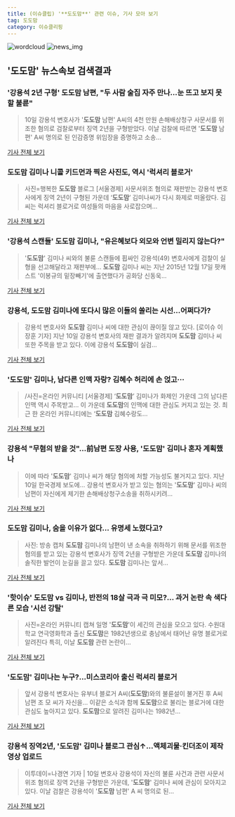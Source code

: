 ```yaml
---
title: (이슈클립) '**도도맘**' 관련 이슈, 기사 모아 보기
tag: 도도맘
category: 이슈클리핑
---
```

![wordcloud](https://s3.ap-northeast-2.amazonaws.com/lyrics101-wordcloud/2018-09-11-1536624428.png)
![news_img](https://user-images.githubusercontent.com/42597476/44507050-1206f400-a6e4-11e8-8d98-7ffbfebb353f.png)
## **'**도도맘**'** 뉴스속보 검색결과
### '강용석 2년 구형' **도도맘** 남편, "두 사람 술집 자주 만나…눈 뜨고 보지 못할 불륜"

>10일 강용석 변호사가 '**도도맘** 남편' A씨의 4천 만원 손해배상청구 사문서를 위조한 혐의로 검찰로부터 징역 2년을 구형받았다. 이날 검찰에 따르면 '**도도맘** 남편' A씨 명의로 된 인감증명 위임장을 증명하고 소송...

<a href="http://www.jemin.com/news/articleView.html?idxno=538238" target="_blank">기사 전체 보기</a>

### **도도맘** 김미나 니콜 키드먼과 찍은 사진도, 역시 '럭셔리 블로거'

>사진=행복한 **도도맘** 블로그 [서울경제] 사문서위조 혐의로 재판받는 강용석 변호사에게 징역 2년이 구형된 가운데 ‘**도도맘**’ 김미나씨가 다시 화제로 떠올랐다. 김씨는 럭셔리 블로거로 여성들의 마음을 사로잡으며...

<a href="http://www.sedaily.com/NewsView/1S4LF2VPW2" target="_blank">기사 전체 보기</a>

### '강용석 스캔들' **도도맘** 김미나, "유은혜보다 외모와 언변 밀리지 않는다?"

>'**도도맘**' 김미나 씨와의 불륜 스캔들에 휩싸인 강용석(49) 변호사에게 검찰이 실형을 선고해달라고 재판부에... **도도맘** 김미나 씨는 지난 2015년 12월 17일 팟캐스트 '이봉규의 밑장빼기'에 출연했다가 공화당 신동욱...

<a href="http://www.gyotongn.com/news/articleView.html?idxno=199864" target="_blank">기사 전체 보기</a>

### 강용석, **도도맘** 김미나에 또다시 많은 이들의 쏠리는 시선...어쩌다가?

>강용석 변호사와 **도도맘** 김미나 씨에 대한 관심이 끊이질 않고 있다. [로이슈 이장훈 기자] 지난 10일 강용석 변호사의 재판 결과가 알려지며 **도도맘** 김미나 씨 또한 주목을 받고 있다. 이에 강용석 **도도맘**이 실검...

<a href="http://www.lawissue.co.kr/view.php?ud=2018091108204567306a28b45db0_12" target="_blank">기사 전체 보기</a>

### '**도도맘**' 김미나, 남다른 인맥 자랑? 김혜수 허리에 손 얹고···

>/사진=온라인 커뮤니티 [서울경제] ‘**도도맘**’ 김미나가 화제인 가운데 그의 남다른 인맥 역시 주목받고... 이 가운데 **도도맘**의 인맥에 대한 관심도 커지고 있는 것. 최근 한 온라인 커뮤니티에는 ‘**도도맘** 김혜수랑도...

<a href="http://www.sedaily.com/NewsView/1S4LF9YUIY" target="_blank">기사 전체 보기</a>

### 강용석 "무혐의 받을 것"…前남편 도장 사용, '**도도맘**' 김미나 혼자 계획했나

>이에 따라 '**도도맘**' 김미나 씨가 해당 혐의에 처할 가능성도 불거지고 있다. 지난 10일 한국경제 보도에... 강용석 변호사가 받고 있는 혐의는 '**도도맘**' 김미나 씨의 남편이 자신에게 제기한 손해배상청구소송을 취하시키려...

<a href="http://www.greened.kr/news/articleView.html?idxno=74975" target="_blank">기사 전체 보기</a>

### **도도맘** 김미나, 숨을 이유가 없다... 유명세 노렸다고?

>사진: 방송 캡처 **도도맘** 김미나의 남편이 낸 소속을 취하하기 위해 문서를 위조한 혐의를 받고 있는 강용석 변호사가 징역 2년을 구형받은 가운데 **도도맘** 김미나의 솔직한 발언이 눈길을 끌고 있다. **도도맘** 김미나는 앞서...

<a href="http://www.gukjenews.com/news/articleView.html?idxno=989544" target="_blank">기사 전체 보기</a>

### '핫이슈' **도도맘** vs 김미나, 반전의 18살 극과 극 미모?... 과거 논란 속 색다른 모습 '시선 강탈'

>사진=온라인 커뮤니티 캡쳐 일명 '**도도맘**'이 세긴의 관심을 모으고 있다. 수원대학교 연극영화학과 출신 **도도맘**은 1982년생으로 충남에서 태어난 유명 블로거로 알려진다 특히, 이날 **도도맘** 관련 논란이...

<a href="http://www.siminilbo.co.kr/news/articleView.html?idxno=579177" target="_blank">기사 전체 보기</a>

### '**도도맘**' 김미나는 누구?…미스코리아 출신 럭셔리 블로거

>앞서 강용석 변호사는 유부녀 블로거 A씨(**도도맘**)와의 불륜설이 불거진 후 A씨 남편 조 모 씨가 자신을... 이같은 소식과 함께 **도도맘**으로 불리는 블로거에 대한 관심도 높아지고 있다. **도도맘**으로 알려진 김미나는 1982년...

<a href="http://sbsfune.sbs.co.kr/news/news_content.jsp?article_id=E10009204518" target="_blank">기사 전체 보기</a>

### 강용석 징역2년, '**도도맘**' 김미나 블로그 관심↑…액체괴물·킨더조이 제작 영상 업로드

>이투데이=나경연 기자 | 10일 변호사 강용석이 자신의 불륜 사건과 관련 사문서 위조 혐의로 징역 2년을 구형받은 가운데, '**도도맘**' 김미나 씨에 관심이 모아지고 있다. 이날 검찰은 강용석이 '**도도맘** 남편' A 씨 명의로 된...

<a href="http://www.etoday.co.kr/news/section/newsview.php?idxno=1662116" target="_blank">기사 전체 보기</a>


